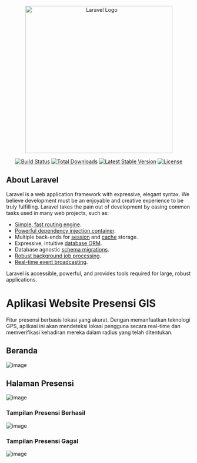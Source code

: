 <p align="center"><a href="https://laravel.com" target="_blank"><img src="https://raw.githubusercontent.com/laravel/art/master/logo-lockup/5%20SVG/2%20CMYK/1%20Full%20Color/laravel-logolockup-cmyk-red.svg" width="400" alt="Laravel Logo"></a></p>

<p align="center">
<a href="https://github.com/laravel/framework/actions"><img src="https://github.com/laravel/framework/workflows/tests/badge.svg" alt="Build Status"></a>
<a href="https://packagist.org/packages/laravel/framework"><img src="https://img.shields.io/packagist/dt/laravel/framework" alt="Total Downloads"></a>
<a href="https://packagist.org/packages/laravel/framework"><img src="https://img.shields.io/packagist/v/laravel/framework" alt="Latest Stable Version"></a>
<a href="https://packagist.org/packages/laravel/framework"><img src="https://img.shields.io/packagist/l/laravel/framework" alt="License"></a>
</p>

## About Laravel

Laravel is a web application framework with expressive, elegant syntax. We believe development must be an enjoyable and creative experience to be truly fulfilling. Laravel takes the pain out of development by easing common tasks used in many web projects, such as:

- [Simple, fast routing engine](https://laravel.com/docs/routing).
- [Powerful dependency injection container](https://laravel.com/docs/container).
- Multiple back-ends for [session](https://laravel.com/docs/session) and [cache](https://laravel.com/docs/cache) storage.
- Expressive, intuitive [database ORM](https://laravel.com/docs/eloquent).
- Database agnostic [schema migrations](https://laravel.com/docs/migrations).
- [Robust background job processing](https://laravel.com/docs/queues).
- [Real-time event broadcasting](https://laravel.com/docs/broadcasting).

Laravel is accessible, powerful, and provides tools required for large, robust applications.

<h1> Aplikasi Website Presensi GIS </h1>
<p>Fitur presensi berbasis lokasi yang akurat. Dengan memanfaatkan teknologi GPS, aplikasi ini akan mendeteksi lokasi pengguna secara real-time dan memverifikasi kehadiran mereka dalam radius yang telah ditentukan.</p>
<h2>
    Beranda
</h2>

![image](https://github.com/user-attachments/assets/726026b4-56b3-4f9a-9dd3-cb9d8af3a16e)

<h2>
    Halaman Presensi
</h2>

![image](https://github.com/user-attachments/assets/026c74e2-d9b4-4317-8a0e-9cb7dd39e1b8)

<h3>
   Tampilan Presensi Berhasil 
</h3>

![image](https://github.com/user-attachments/assets/2f9d253a-705c-4385-997c-1a52fbb3f7b8)

<h3>
    Tampilan Presensi Gagal
</h3>

![image](https://github.com/user-attachments/assets/5e8c03de-642b-47c9-8b5e-a28c91d30276)
